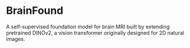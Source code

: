 # BrainFound
A self-supervised foundation model for brain MRI built by extending pretrained DINOv2, a vision transformer originally designed for 2D natural images.
